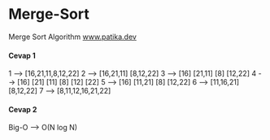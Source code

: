 # Merge-Sort
Merge Sort Algorithm www.patika.dev

<h4>Cevap 1</h4>

1 --> [16,21,11,8,12,22]
2 --> [16,21,11]  [8,12,22]
3 --> [16] [21,11] [8] [12,22] 
4 --> [16] [21] [11] [8] [12] [22]
5 --> [16] [11,21] [8] [12,22] 
6 --> [11,16,21]  [8,12,22]
7 --> [8,11,12,16,21,22]

<h4>Cevap 2</h4>

Big-O --> O(N log N)